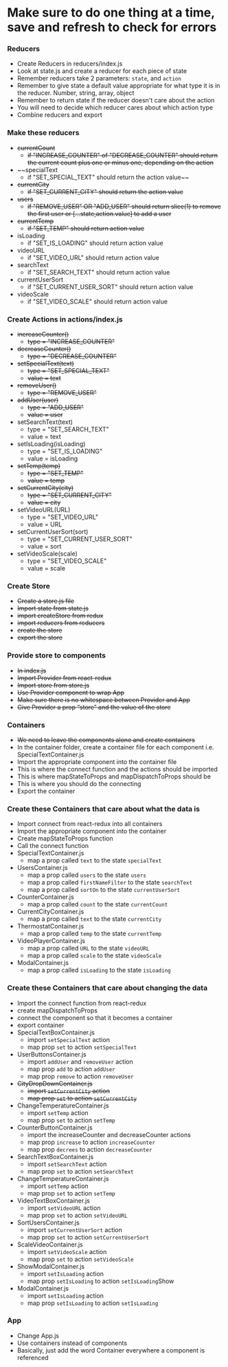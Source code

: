 # Make sure to do one thing at a time, save and refresh to check for errors

###  Reducers
  * Create Reducers in reducers/index.js
  * Look at state.js and create a reducer for each piece of state
  * Remember reducers take 2 parameters: `state`, and `action`
  * Remember to give state a default value appropriate for what type it is in the reducer. Number, string, array, object
  * Remember to return state if the reducer doesn't care about the action
  * You will need to decide which reducer cares about which action type
  * Combine reducers and export

### Make these reducers
  * ~~currentCount~~
    * ~~if "INCREASE_COUNTER" of "DECREASE_COUNTER" should return the current count plus one or minus one, depending on the action~~
  * ~~specialText
    * if "SET_SPECIAL_TEXT" should return the action value~~
  * ~~currentCity~~
    * ~~if "SET_CURRENT_CITY" should return the action value~~
  * ~~users~~
    * ~~if "REMOVE_USER" OR "ADD_USER" should return slice(1) to remove the first user or [...state,action.value] to add a user~~
  * ~~currentTemp~~
    * ~~if "SET_TEMP" should return action value~~
  * isLoading
    * if "SET_IS_LOADING" should return action value  
  * videoURL
    * if "SET_VIDEO_URL" should return action value
  * searchText
    * if "SET_SEARCH_TEXT" should return action value
  * currentUserSort
    * if "SET_CURRENT_USER_SORT" should return action value
  * videoScale
    * if "SET_VIDEO_SCALE" should return action value
### Create Actions in actions/index.js
  * ~~increaseCounter()~~
    * ~~type = "INCREASE_COUNTER"~~
  * ~~decreaseCounter()~~
    * ~~type = "DECREASE_COUNTER"~~
  * ~~setSpecialText(text)~~
    * ~~type = "SET_SPECIAL_TEXT"~~
    * ~~value = text~~
  * ~~removeUser()~~
    * ~~type = "REMOVE_USER"~~
  * ~~addUser(user)~~
    * ~~type = "ADD_USER"~~
    * ~~value = user~~
  * setSearchText(text)
    * type = "SET_SEARCH_TEXT"
    * value = text
  * setIsLoading(isLoading)
    * type = "SET_IS_LOADING"
    * value = isLoading
  * ~~setTemp(temp)~~
    * ~~type = "SET_TEMP"~~
    * ~~value = temp~~
  * ~~setCurrentCity(city)~~
    * ~~type = "SET_CURRENT_CITY"~~
    * ~~value = city~~
  * setVideoURL(URL)
    * type = "SET_VIDEO_URL"
    * value = URL
  * setCurrentUserSort(sort)
    * type = "SET_CURRENT_USER_SORT"
    * value = sort
  * setVideoScale(scale)
    * type = "SET_VIDEO_SCALE"
    * value = scale
### Create Store
  * ~~Create a store.js file~~
  * ~~Import state from state.js~~
  * ~~import createStore from redux~~
  * ~~import reducers from reducers~~
  * ~~create the store~~
  * ~~export the store~~

### Provide store to components
  * ~~In index.js~~
  * ~~Import Provider from react-redux~~
  * ~~Import store from store.js~~
  * ~~Use Provider component to wrap App~~
  * ~~Make sure there is no whitespace between Provider and App~~
  * ~~Give Provider a prop “store” and the value of the store~~


### Containers
  * ~~We need to leave the components alone and create containers~~
  * In the container folder, create a container file for each component i.e. SpecialTextContainer.js
  * Import the appropriate component into the container file
  * This is where the connect function and the actions should be imported
  * This is where mapStateToProps and mapDispatchToProps should be
  * This is where you should do the connecting
  * Export the container



### Create these Containers that care about what the data is
  * Import connect from react-redux into all containers
  * Import the appropriate component into the container
  * Create mapStateToProps function
  * Call the connect function
  * SpecialTextContainer.js
    * map a prop called `text` to the state `specialText`
  * UsersContainer.js
    * map a prop called `users` to the state `users`
    * map a prop called `firstNameFilter` to the state `searchText`
    * map a prop called `sortOn` to the state `currentUserSort`
  * CounterContainer.js
    * map a prop called `count` to the state `currentCount`
  * CurrentCityContainer.js
    * map a prop called `text` to the state `currentCity`
  * ThermostatContainer.js
    * map a prop called `temp` to the state `currentTemp`
  * VideoPlayerContainer.js
    * map a prop called `URL` to the state `videoURL`
    * map a prop called `scale` to the state `videoScale`
  * ModalContainer.js
    * map a prop called `isLoading` to the state `isLoading`

### Create these Containers that care about changing the data
  * Import the connect function from react-redux
  * create mapDispatchToProps
  * connect the component so that it becomes a container
  * export container
  * SpecialTextBoxContainer.js
    * import `setSpecialText` action
    * map prop `set` to action `setSpecialText`
  * UserButtonsContainer.js
    * import `addUser` and `removeUser` action
    * map prop `add` to action `addUser`
    * map prop `remove` to action `removeUser`
  * ~~CityDropDownContainer.js~~
    * ~~import `setCurrentCity` action~~
    * ~~map prop `set` to action `setCurrentCity`~~
  * ChangeTemperatureContainer.js
    * import `setTemp` action
    * map prop `set` to action `setTemp`
  * CounterButtonContainer.js
    * import the increaseCounter and decreaseCounter actions
    * map prop `increase` to action `increaseCounter`
    * map prop `decrees` to action `decreaseCounter`
  * SearchTextBoxContainer.js
    * import `setSearchText` action
    * map prop `set` to action `setSearchText`
  * ChangeTemperatureContainer.js
    * import `setTemp` action
    * map prop `set` to action `setTemp`
  * VideoTextBoxContainer.js
    * import `setVideoURL` action
    * map prop `set` to action `setVideoURL`
  * SortUsersContainer.js
    * import `setCurrentUserSort` action
    * map prop `set` to action `setCurrentUserSort`
  * ScaleVideoContainer.js
    * import `setVideoScale` action
    * map prop `set` to action `setVideoScale`
  * ShowModalContainer.js
    * import `setIsLoading` action
    * map prop `setIsLoading` to action `setIsLoading`Show
  * ModalContainer.js
    * import `setIsLoading` action
    * map prop `setIsLoading` to action `setIsLoading`

### App
  * Change App.js
  * Use containers instead of components
  * Basically, just add the word Container everywhere a component is referenced
